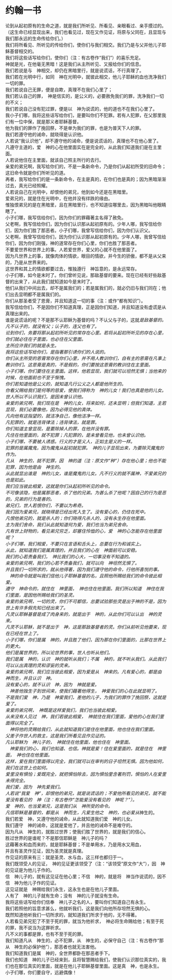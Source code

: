 #   约翰一书

  论到从起初原有的生命之道，就是我们所听见、所看见、亲眼看过、亲手摸过的。  
  （这生命已经显现出来，我们也看见过，现在又作见证，将原与父同在，且显现与我们那永远的生命传给你们。）  
  我们将所看见、所听见的传给你们，使你们与我们相交。我们乃是与父并他儿子耶稣基督相交的。  
  我们将这些话写给你们，使你们（注：有古卷作“我们”）的喜乐充足。  
  神就是光，在他毫无黑暗！这是我们从主所听见、又报给你们的信息。  
  我们若说是与　神相交，却仍在黑暗里行，就是说谎话，不行真理了。  
  我们若在光明中行，如同　神在光明中，就彼此相交，他儿子耶稣的血也洗净我们一切的罪。  
  我们若说自己无罪，便是自欺，真理不在我们心里了；  
  我们若认自己的罪，　神是信实的，是公义的，必要赦免我们的罪，洗净我们一切的不义；  
  我们若说自己没有犯过罪，便是以　神为说谎的，他的道也不在我们心里了。  
  我小子们哪，我将这些话写给你们，是要叫你们不犯罪。若有人犯罪，在父那里我们有一位中保，就是那义者耶稣基督。  
  他为我们的罪作了挽回祭，不是单为我们的罪，也是为普天下人的罪。  
  我们若遵守他的诫命，就晓得是认识他。  
  人若说“我认识他”，却不遵守他的诫命，便是说谎话的，真理也不在他心里了。  
  凡遵守主道的，爱　神的心在他里面实在是完全的，从此我们知道我们是在主里面。  
  人若说他住在主里面，就该自己照主所行的去行。  
  亲爱的弟兄啊，我写给你们的，不是一条新命令，乃是你们从起初所受的旧命令；这旧命令就是你们所听见的道。  
  再者，我写给你们的是一条新命令，在主是真的，在你们也是真的；因为黑暗渐渐过去，真光已经照耀。  
  人若说自己在光明中，却恨他的弟兄，他到如今还是在黑暗里。  
  爱弟兄的，就是住在光明中，在他并没有绊跌的缘由。  
  惟独恨弟兄的是在黑暗里，且在黑暗里行，也不知道往哪里去，因为黑暗叫他眼睛瞎了。  
  小子们哪，我写信给你们，因为你们的罪藉著主名得了赦免。  
  父老啊，我写信给你们，因为你们认识那从起初原有的。少年人哪，我写信给你们，因为你们胜了那恶者。小子们哪，我曾写信给你们，因为你们认识父。  
  父老啊，我曾写信给你们，因为你们认识那从起初原有的。少年人哪，我曾写信给你们，因为你们刚强，神的道常存在你们心里，你们也胜了那恶者。  
  不要爱世界和世界上的事。人若爱世界，爱父的心就不在他里面了。  
  因为凡世界上的事，就像肉体的情欲，眼目的情欲，并今生的骄傲，都不是从父来的，乃是从世界来的。  
  这世界和其上的情欲都要过去，惟独遵行　神旨意的，是永远常存。  
  小子们哪，如今是末时了。你们曾听见说，那敌基督的要来。现在已经有好些敌基督的出来了，从此我们就知道如今是末时了。  
  他们从我们中间出去，却不是属我们的；若是属我们的，就必仍旧与我们同在；他们出去显明都不是属我们的。  
  你们从那圣者受了恩膏，并且知道这一切的事（注：或作“都有知识”）。  
  我写信给你们，不是因你们不知道真理，正是因你们知道，并且知道没有虚谎是从真理出来的。  
  谁是说谎话的呢？不是那不认耶稣为基督的吗？不认父与子的，这就*是敌基督的。  
  凡不认子的，就没有父；认子的，连父也有了。  
  论到你们，务要将那从起初所听见的常存在心里。若将从起初所听见的存在心里，你们就必住在子里面，也必住在父里面。  
  主所应许我们的就是永生。  
  我将这些话写给你们，是指著那引诱你们的人说的。  
  你们从主所受的恩膏常存在你们心里，并不用人教训你们，自有主的恩膏在凡事上教训你们。这恩膏是真的，不是假的，你们要按这恩膏的教训住在主里面。  
  小子们哪，你们要住在主里面。这样，他若显现，我们就可以坦然无惧；当他来的时候，在他面前也不至于惭愧。  
  你们若知道他是公义的，就知道凡行公义之人都是他所生的。  
  你看父赐给我们是何等的慈爱，使我们得称为　神的儿女！我们也真是他的儿女。世人所以不认识我们，是因未曾认识他。  
  亲爱的弟兄啊，我们现在是　神的儿女，将来如何，还未显明；但我们知道，主若显现，我们必要像他，因为必得见他的真体。  
  凡向他有这指望的，就洁净自己，像他洁净一样。  
  凡犯罪的，就是违背律法；违背律法，就是罪。  
  你们知道主曾显现，是要除掉人的罪，在他并没有罪。  
  凡住在他里面的，就不犯罪；凡犯罪的，是未曾看见他，也未曾认识他。  
  小子们哪，不要被人诱惑。行义的才是义人，正如主是义的一样。  
  犯罪的是属魔鬼，因为魔鬼从起初就犯罪。　神的儿子显现出来，为要除灭魔鬼的作为。  
  凡从　神生的，就不犯罪，因　神的道（注：原文作“种”）存在他心里；他也不能犯罪，因为他是由　神生的。  
  从此就显出谁是　神的儿女，谁是魔鬼的儿女。凡不行义的就不属神，不爱弟兄的也是如此。  
  我们应当彼此相爱，这就是你们从起初所听见的命令。  
  不可像该隐，他是属那恶者，杀了他的兄弟。为甚么杀了他呢？因自己的行为是恶的，兄弟的行为是善的。  
  弟兄们，世人若恨你们，不要以为希奇。  
  我们因为爱弟兄，就晓得是已经出死入生了。没有爱心的，仍住在死中。  
  凡恨他弟兄的，就是杀人的；你们晓得凡杀人的，没有永生存在他里面。  
  主为我们舍命，我们从此就知道何为爱，我们也当为弟兄舍命。  
  凡有世上财物的，看见弟兄穷乏，却塞住怜恤的心，爱　神的心怎能存在他里面呢？  
  小子们哪，我们相爱，不要只在言语和舌头上，总要在行为和诚实上。  
  从此，就知道我们是属真理的，并且我们的心在　神面前可以安稳。  
  我们的心若责备我们，　神比我们的心大，一切事没有不知道的。  
  亲爱的弟兄啊，我们的心若不责备我们，就可以向　神坦然无惧了。  
  并且我们一切所求的，就从他得著，因为我们遵守他的命令，行他所喜悦的事。  
  　神的命令就是叫我们信他儿子耶稣基督的名，且照他所赐给我们的命令彼此相爱。  
  遵守　神命令的，就住在　神里面，　神也住在他里面。我们所以知道　神住在我们里面，是因他所赐给我们的圣灵。  
  亲爱的弟兄啊，一切的灵，你们不可都信，总要试验那些灵是出于神的不是，因为世上有许多假先知已经出来了。  
  凡灵认耶稣基督是成了肉身来的，就是出于　神的，从此你们可以认出　神的灵来。  
  凡灵不认耶稣，就不是出于　神，这是那敌基督者的灵。你们从前听见他要来，现在已经在世上了。  
  小子们哪，你们是属　神的，并且胜了他们，因为那在你们里面的，比那在世界上的更大。  
  他们是属世界的，所以论世界的事，世人也听从他们。  
  我们是属　神的，认识　神的就听从我们；不属　神的，就不听从我们。从此我们可以认出真理的灵和谬妄的灵来。  
  亲爱的弟兄啊，我们应当彼此相爱，因为爱是从　神来的。凡有爱心的，都是由　神而生，并且认识　神。  
  没有爱心的，就不认识　神，因为　神就是爱。  
  　神差他独生子到世间来，使我们藉著他得生，　神爱我们的心在此就显明了。  
  不是我们爱　神，乃是　神爱我们，差他的儿子，为我们的罪作了挽回祭，这就是爱了。  
  亲爱的弟兄啊，　神既是这样爱我们，我们也当彼此相爱。  
  从来没有人见过　神，我们若彼此相爱，　神就住在我们里面，爱他的心在我们里面得以完全了。  
  　神将他的灵赐给我们，从此就知道我们是住在他里面，他也住在我们里面。  
  父差子作世人的救主，这是我们所看见且作见证的。  
  凡认耶稣为　神儿子的，　神就住在他里面，他也住在　神里面。  
  　神爱我们的心，我们也知道、也信。神就是爱！住在爱里面的，就是住在　神里面，　神也住在他里面。  
  这样，爱在我们里面得以完全，我们就可以在审判的日子坦然无惧。因为他如何，我们在这世上也如何。  
  爱里没有惧怕；爱既完全，就把惧怕除去，因为惧怕里含著刑罚，惧怕的人在爱里未得完全。  
  我们爱，因为　神先爱我们。  
  人若说“我爱　神”，却恨他的弟兄，就是说谎话的；不爱他所看见的弟兄，就不能爱没有看见的　神（注：有古卷作“怎能爱没有看见的　神呢？”）。  
  爱　神的，也当爱弟兄，这是我们从　神所受的命令。  
  凡信耶稣是基督的，都是从　神而生，凡爱生他之　神的，也必爱从*神生的。  
  我们若爱　神，又遵守他的诫命，从此就知道我们爱　神的儿女。  
  我们遵守　神的诫命，这就是爱他了，并且他的诫命不是难守的。  
  因为凡从　神生的，就胜过世界；使我们胜了世界的，就是我们的信心。  
  胜过世界的是谁呢？不是那信耶稣是　神儿子的吗？  
  这藉著水和血而来的，就是耶稣基督；不是单用水，乃是用水又用血，  
  并且有圣灵作见证，因为圣灵就是真理。  
  作见证的原来有三：就是圣灵、水与血，这三样也都归于一。  
  我们既领受人的见证，　神的见证更该领受了（注：“该领受”原文作“大”），因　神的见证是为他儿子作的。  
  信　神儿子的，就有这见证在他心里；不信　神的，就是将　神当作说谎的，因不信　神为他儿子作的见证。  
  这见证就是　神赐给我们永生，这永生也是在他儿子里面。  
  人有了　神的儿子就有生命；没有　神的儿子就没有生命。  
  我将这些话写给你们信奉　神儿子之名的人，要叫你们知道自己有永生。  
  我们若照他的旨意求甚么，他就听我们，这是我们向他所存坦然无惧的心。  
  既然知道他听我们一切所求的，就知道我们所求于他的，无不得著。  
  人若看见弟兄犯了不至于死的罪，就当为他祈求，　神必将生命赐给他；有至于死的罪，我不说当为这罪祈求。  
  凡不义的事都是罪，也有不至于死的罪。  
  我们知道凡从　神生的，必不犯罪，从　神生的，必保守自己（注：有古卷作“那从　神生的必保护他”），那恶者也就无法害他。  
  我们知道我们是属　神的，全世界都卧在那恶者手下。  
  我们也知道　神的儿子已经来到，且将智慧赐给我们，使我们认识那位真实的，我们也在那位真实的里面，就是在他儿子耶稣基督里面。这是真　神，也是永生。  
  小子们哪，你们要自守，远避偶像！ 
